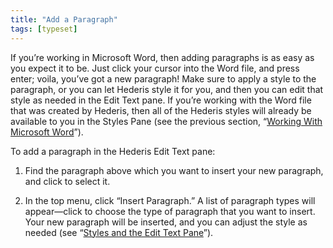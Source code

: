 ```yaml
---
title: "Add a Paragraph"
tags: [typeset]
---
```

 
<html><body><section data-type="chapter" class="hsecchapter" data-hederis-type="hsecchapter" id="add-a-paragraph" data-pi-attrs="id: add-a-paragraph; data-tags: typeset;" role="doc-chapter" data-tags="typeset" data-author-name=" " data-book-title=" " title="Add a Paragraph"><p class="hblkp" data-hederis-type="hblkp" id="pTlZ3U3Wp">If you&#8217;re working in Microsoft Word, then adding paragraphs is as easy as you expect it to be. Just click your cursor into the Word file, and press enter; voila, you&#8217;ve got a new paragraph! Make sure to apply a style to the paragraph, or you can let Hederis style it for you, and then you can edit that style as needed in the Edit Text pane. If you&#8217;re working with the Word file that was created by Hederis, then all of the Hederis styles will already be available to you in the Styles Pane (see the previous section, &#8220;<a href="{% link _docs/fine-tune-styles.md %}" class="hspana" data-hederis-type="hspana" id="pvXFHvPC1">Working With Microsoft Word</a>&#8221;).</p><p class="hblkp" data-hederis-type="hblkp" id="pADUcpzYr">To add a paragraph in the Hederis Edit Text pane:</p><ol class="hwprnumlist" data-hederis-type="hwprnumlist" id="pXhOn30Zk"><li class="hblkoli" data-hederis-type="hblkoli" id="liSuVfWpn4"><p class="hblkoli" data-hederis-type="hblklip" id="pFSOnAOxB">Find the paragraph above which you want to insert your new paragraph, and click to select it.</p></li><li class="hblkoli" data-hederis-type="hblkoli" id="li0rNnvUUr"><p class="hblkoli" data-hederis-type="hblklip" id="pEGPMuCfc">In the top menu, click &#8220;Insert Paragraph.&#8221; A list of paragraph types will appear&#8212;click to choose the type of paragraph that you want to insert. Your new paragraph will be inserted, and you can adjust the style as needed (see &#8220;<a href="{% link _docs/edit-text-mode.md %}" class="hspana" data-hederis-type="hspana" id="pNzMA1GLA">Styles and the Edit Text Pane</a>&#8221;).</p></li></ol></section></body></html>
